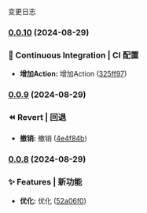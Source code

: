 变更日志
### [0.0.10](https://github.com/changweihua/yuppie-ui/compare/v0.0.9...v0.0.10) (2024-08-29)


### 👷 Continuous Integration | CI 配置

* **增加Action:** 增加Action ([325ff97](https://github.com/changweihua/yuppie-ui/commit/325ff979adbef8d3909c866acb0ad22f041866b5))

### [0.0.9](https://github.com/changweihua/yuppie-ui/compare/v9.9.9...v0.0.9) (2024-08-29)


### ⏪ Revert | 回退

* **撤销:** 撤销 ([4e4f84b](https://github.com/changweihua/yuppie-ui/commit/4e4f84b63f077b7362e34bd840c36abc74bac3e6))

### [0.0.8](https://github.com/changweihua/yuppie-ui/compare/v0.0.7...v0.0.8) (2024-08-29)


### ✨ Features | 新功能

* **优化:** 优化 ([52a06f0](https://github.com/changweihua/yuppie-ui/commit/52a06f0516bca6cdf87cff0e181d86222a23e143))
